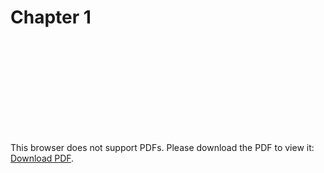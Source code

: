 # Chapter 1

<object data="https://raw.githubusercontent.com/devaine/COSC-2436/ec8aac06b62a8e919730d0038038035baef7e6ad/media/pdf-notes/Chapter%201.pdf" type="application/pdf" width="700px" height="700px">
    <embed src="https://raw.githubusercontent.com/devaine/COSC-2436/ec8aac06b62a8e919730d0038038035baef7e6ad/media/pdf-notes/Chapter%201.pdf">
        <p>This browser does not support PDFs. Please download the PDF to view it: <a href="http://yoursite.com/the.pdf">Download PDF</a>.</p>
    </embed>
</object>
